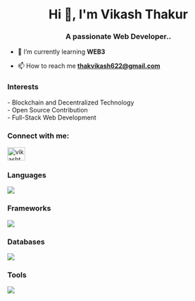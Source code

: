 <h1 align="center">Hi 👋, I'm Vikash Thakur</h1>
<h3 align="center">A passionate Web Developer..</h3>

- 🌱 I’m currently learning **WEB3**

- 📫 How to reach me **thakvikash622@gmail.com**

<h3 align="left">Interests</h3>
<p align="left">
- Blockchain and Decentralized Technology<br/>
- Open Source Contribution<br/>
- Full-Stack Web Development<br/>
</p>

<h3 align="left">Connect with me:</h3>
<p align="left">
<a href="https://linkedin.com/in/vikashthak/" target="blank"><img align="center" src="https://raw.githubusercontent.com/rahuldkjain/github-profile-readme-generator/master/src/images/icons/Social/linked-in-alt.svg" alt="vikashthak" height="30" width="40" /></a>
</p>

<h3 align="left">Languages</h3>
<p align="left">
  <a href="https://skillicons.dev">
    <img src="https://skillicons.dev/icons?i=ts,js,java,c,py" />
  </a>
</p>

<h3 align="left">Frameworks</h3>
<p align="left">
  <a href="https://skillicons.dev">
    <img src="https://skillicons.dev/icons?i=nextjs,express,react,vite,tailwind" />
  </a>
</p>

<h3 align="left">Databases</h3>
<p align="left">
  <a href="https://skillicons.dev">
    <img src="https://skillicons.dev/icons?i=mongodb,mysql" />
  </a>
</p>

<h3 align="left">Tools</h3>
<p align="left">
  <a href="https://skillicons.dev">
    <img src="https://skillicons.dev/icons?i=git,docker,github,nodejs,postman,vscode" />
  </a>
</p>







